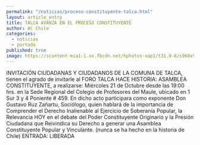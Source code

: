 ```yaml
---
permalink: "/noticias/proceso-constituyente-talca.html"
layout: article_entry
title: TALCA AVANZA EN EL PROCESO CONSTITUYENTE
author: AC Chile
categories: 
  - noticias
  - portada
published: true
image: https://scontent-mia1-1.xx.fbcdn.net/hphotos-xap1/t31.0-8/s960x960/12138466_10153619024836397_8458304266874957232_o.jpg
---
```


INVITACIÓN
CIUDADANAS Y CIUDADANOS DE LA COMUNA DE TALCA, tienen el agrado de invitarle al FORO TALCA HACE HISTORIA: ASAMBLEA CONSTITUYENTE, a realizarse: 
Miércoles 21 de Octubre desde las 19:00 hrs. en la Sede Regional del Colegio de Profesores del Maule, ubicado en 1 Sur 3 y 4 Poniente # 459.
En dicho acto participara como exponente Don Gustavo Ruz Zañartu, Sociólogo, quien hablará de la importancia de Comprender el Derecho Inalienable al Ejercicio de Soberanía Popular, la Relevancia HOY en el debate del Poder Constituyente Originario y la Presión Ciudadana que Reivindica su Derecho a generar una Asamblea Constituyente Popular y Vinculante. (nunca se ha hecho en la historia de Chile)
ENTRADA: LIBERADA
